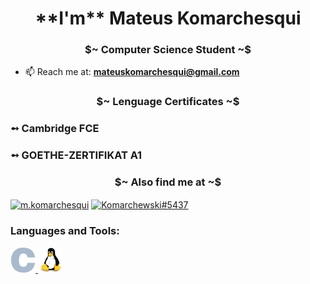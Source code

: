<h1 align="center">**I'm** Mateus Komarchesqui</h1>
<h3 align="center">$~ Computer Science Student ~$</h3>

- 📫 Reach me at: **mateuskomarchesqui@gmail.com**

<h3 align="center">$~ Lenguage Certificates ~$</h3>
<p align="left">
<h3 align="left">➻ Cambridge FCE</h3>
<h3 align="left">➻ GOETHE-ZERTIFIKAT A1</h3>  

<h3 align="center">$~ Also find me at ~$</h3>
<p align="left">
<a href="https://linkedin.com/in/m.komarchesqui" target="blank"><img align="center" src="https://www.flaticon.com/svg/vstatic/svg/174/174857.svg?token=exp=1615998167~hmac=55d880bc6193358908d6b380e8a1a3ed" alt="m.komarchesqui" height="30" width="40" /></a>
<a href="https://discord.gg/Komarchewski#5437" target="blank"><img align="center" src="https://cdn.iconscout.com/icon/free/png-512/discord-3-569463.png" alt="Komarchewski#5437" height="30" width="40" /></a>
</p>

<h3 align="left">Languages and Tools:</h3>
<p align="left"> <a href="https://www.cprogramming.com/" target="_blank"> <img src="https://raw.githubusercontent.com/devicons/devicon/master/icons/c/c-original.svg" alt="c" width="40" height="40"/> </a> <a href="https://www.linux.org/" target="_blank"> <img src="https://raw.githubusercontent.com/devicons/devicon/master/icons/linux/linux-original.svg" alt="linux" width="40" height="40"/> </a> </p>
